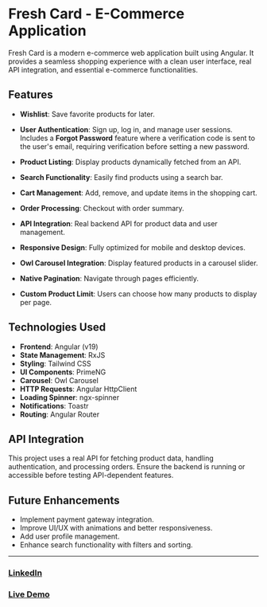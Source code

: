 # Fresh Card - E-Commerce Application

Fresh Card is a modern e-commerce web application built using Angular. It provides a seamless shopping experience with a clean user interface, real API integration, and essential e-commerce functionalities.

## Features

- **Wishlist**: Save favorite products for later.

- **User Authentication**: Sign up, log in, and manage user sessions. Includes a **Forgot Password** feature where a verification code is sent to the user's email, requiring verification before setting a new password.

- **Product Listing**: Display products dynamically fetched from an API.

- **Search Functionality**: Easily find products using a search bar.

- **Cart Management**: Add, remove, and update items in the shopping cart.

- **Order Processing**: Checkout with order summary.

- **API Integration**: Real backend API for product data and user management.

- **Responsive Design**: Fully optimized for mobile and desktop devices.

- **Owl Carousel Integration**: Display featured products in a carousel slider.

- **Native Pagination**: Navigate through pages efficiently.

- **Custom Product Limit**: Users can choose how many products to display per page.

## Technologies Used

- **Frontend**: Angular (v19)
- **State Management**: RxJS
- **Styling**: Tailwind CSS
- **UI Components**: PrimeNG
- **Carousel**: Owl Carousel
- **HTTP Requests**: Angular HttpClient
- **Loading Spinner**: ngx-spinner
- **Notifications**: Toastr
- **Routing**: Angular Router

## API Integration

This project uses a real API for fetching product data, handling authentication, and processing orders. Ensure the backend is running or accessible before testing API-dependent features.

## Future Enhancements

- Implement payment gateway integration.
- Improve UI/UX with animations and better responsiveness.
- Add user profile management.
- Enhance search functionality with filters and sorting.

---

### [LinkedIn](https://www.linkedin.com/in/mohammed-ashraf0/)

### [Live Demo](https://freash-card.vercel.app/#/)
